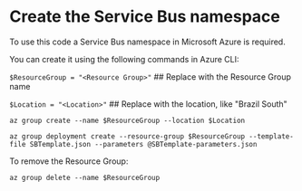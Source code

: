 Create the Service Bus namespace
================================

To use this code a Service Bus namespace in Microsoft Azure is required.

You can create it using the following commands in Azure CLI:

`$ResourceGroup = "<Resource Group>"` ## Replace with the Resource Group name

`$Location = "<Location>"` ## Replace with the location, like "Brazil South"

`az group create --name $ResourceGroup --location $Location`

`az group deployment create --resource-group $ResourceGroup --template-file SBTemplate.json --parameters @SBTemplate-parameters.json`

To remove the Resource Group:

`az group delete --name $ResourceGroup`
